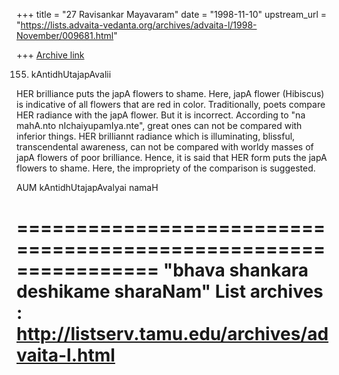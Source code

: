 +++
title = "27 Ravisankar Mayavaram"
date = "1998-11-10"
upstream_url = "https://lists.advaita-vedanta.org/archives/advaita-l/1998-November/009681.html"

+++
[Archive link](https://lists.advaita-vedanta.org/archives/advaita-l/1998-November/009681.html)

155. kAntidhUtajapAvalii

HER brilliance puts the japA flowers to shame. Here, japA flower
(Hibiscus)  is indicative of all flowers that are red in color.
Traditionally, poets compare HER radiance with the japA flower.
But it is incorrect. According to "na mahA.nto
nIchaiyupamIya.nte", great ones can not be compared with inferior
things. HER brilliannt radiance which is illuminating, blissful,
transcendental awareness, can not be compared with worldy masses
of japA flowers of poor brilliance. Hence, it is said that HER
form puts the japA flowers to shame. Here, the impropriety of the
comparison is suggested.


AUM kAntidhUtajapAvalyai namaH

================================================================
"bhava shankara deshikame sharaNam"
List archives : http://listserv.tamu.edu/archives/advaita-l.html
================================================================

